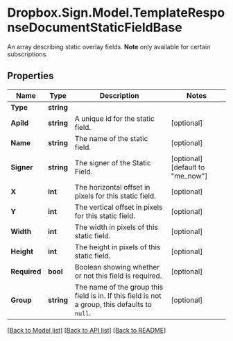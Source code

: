 # Dropbox.Sign.Model.TemplateResponseDocumentStaticFieldBase
An array describing static overlay fields. **Note** only available for certain subscriptions.

## Properties

Name | Type | Description | Notes
------------ | ------------- | ------------- | -------------
**Type** | **string** |    | 
**ApiId** | **string** |  A unique id for the static field.  | [optional] 
**Name** | **string** |  The name of the static field.  | [optional] 
**Signer** | **string** |  The signer of the Static Field.  | [optional] [default to "me_now"]
**X** | **int** |  The horizontal offset in pixels for this static field.  | [optional] 
**Y** | **int** |  The vertical offset in pixels for this static field.  | [optional] 
**Width** | **int** |  The width in pixels of this static field.  | [optional] 
**Height** | **int** |  The height in pixels of this static field.  | [optional] 
**Required** | **bool** |  Boolean showing whether or not this field is required.  | [optional] 
**Group** | **string** |  The name of the group this field is in. If this field is not a group, this defaults to `null`.  | [optional] 

[[Back to Model list]](../README.md#documentation-for-models) [[Back to API list]](../README.md#documentation-for-api-endpoints) [[Back to README]](../README.md)

